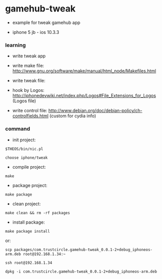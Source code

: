 # gamehub-tweak

* example for tweak gamehub app

* iphone 5 jb - ios 10.3.3

### learning

* write tweak app

* write make file: http://www.gnu.org/software/make/manual/html_node/Makefiles.html

* write tweak file:

* hook by Logos: http://iphonedevwiki.net/index.php/Logos#File_Extensions_for_Logos (Logos file)

* write control file: http://www.debian.org/doc/debian-policy/ch-controlfields.html (custom for cydia info)

### command

* init project:

`$THEOS/bin/nic.pl`

`choose iphone/tweak`

* compile project:

`make`

* package project:

`make package`

* clean project:

`make clean && rm -rf packages`

* install package:

`make package install`

or:

`scp packages/com.trustcircle.gamehub-tweak_0.0.1-2+debug_iphoneos-arm.deb root@192.168.1.34:~`

`ssh root@192.168.1.34`

`dpkg -i com.trustcircle.gamehub-tweak_0.0.1-2+debug_iphoneos-arm.deb`
